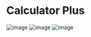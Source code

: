 # Calculator Plus
![image](https://github.com/VolodymyrBaisa/Calculator/blob/master/img/CalculatorView.png")
![image](https://github.com/VolodymyrBaisa/Calculator/blob/master/img/CalculatorSettings.png")
![image](https://github.com/VolodymyrBaisa/Calculator/blob/master/img/CalculatorAbout.png")
